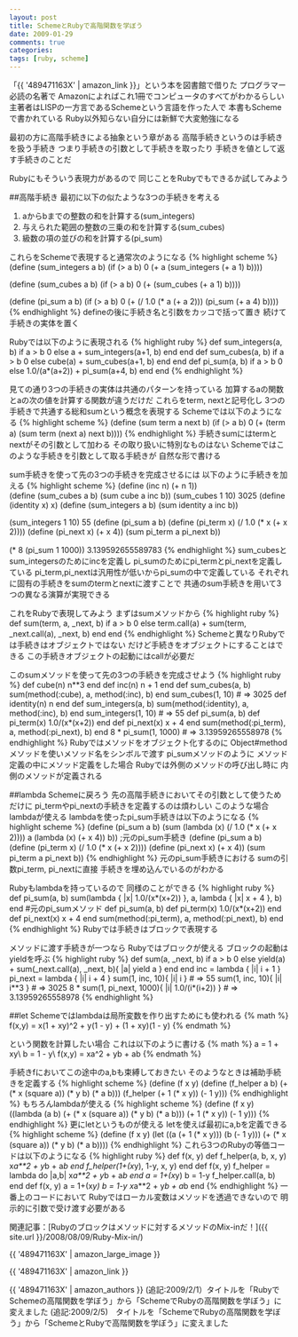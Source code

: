 ```yaml
---
layout: post
title: SchemeとRubyで高階関数を学ぼう
date: 2009-01-29
comments: true
categories:
tags: [ruby, scheme]
---
```



「{{ '489471163X' | amazon_link }}」という本を図書館で借りた
プログラマー必読の名著で
Amazonによればこれ1冊でコンピュータのすべてがわかるらしい
主著者はLISPの一方言であるSchemeという言語を作った人で
本書もSchemeで書かれている
Ruby以外知らない自分には新鮮で大変勉強になる

最初の方に高階手続きによる抽象という章がある
高階手続きというのは手続きを扱う手続き
つまり手続きの引数として手続きを取ったり
手続きを値として返す手続きのことだ

Rubyにもそういう表現力があるので
同じことをRubyでもできるか試してみよう

##高階手続き
最初に以下の似たような3つの手続きを考える

1. aからbまでの整数の和を計算する(sum_integers)
1. 与えられた範囲の整数の三乗の和を計算する(sum_cubes)
1. 級数の項の並びの和を計算する(pi_sum)

これらをSchemeで表現すると通常次のようになる
{% highlight scheme %}
 (define (sum_integers a b)
	(if (> a b)
	     0
	     (+ a (sum_integers (+ a 1) b))))
		
 (define (sum_cubes a b)
	(if (> a b)
	     0
	     (+ (sum_cubes (+ a 1) b))))
		
 (define (pi_sum a b)
	(if (> a b)
	     0
	     (+ (/ 1.0 (* a (+ a 2))) (pi_sum (+ a 4) b))))
{% endhighlight %}
defineの後に手続き名と引数をカッコで括って置き
続けて手続きの実体を置く

Rubyでは以下のように表現される
{% highlight ruby %}
 def sum_integers(a, b)
   if a > b
     0
   else
     a + sum_integers(a+1, b)
   end
 end
 def sum_cubes(a, b)
   if a > b
     0
   else
     cube(a) + sum_cubes(a+1, b)
   end
 end
 def pi_sum(a, b)
   if a > b
     0
   else
     1.0/(a*(a+2)) + pi_sum(a+4, b)
   end
 end
{% endhighlight %}

見ての通り3つの手続きの実体は共通のパターンを持っている
加算するaの関数とaの次の値を計算する関数が違うだけだ
これらをterm, nextと記号化し
3つの手続きで共通する総和sumという概念を表現する
Schemeでは以下のようになる
{% highlight scheme %}
 (define (sum term a next b)
	(if (> a b)
	     0
	     (+ (term a)
		   (sum term (next a) next b))))
{% endhighlight %}
手続きsumにはtermとnextがその引数として加わる
その取り扱いに特別なものはない
Schemeではこのような手続きを引数として取る手続きが
自然な形で書ける

sum手続きを使って先の3つの手続きを完成させるには
以下のように手続きを加える
{% highlight scheme %}
 (define (inc n) (+ n 1))					
 (define (sum_cubes a b)
	(sum cube a inc b))
 (sum_cubes 1 10)
 3025
 (define (identity x) x)
 (define (sum_integers a b)
	(sum identity a inc b))
	
 (sum_integers 1 10)
 55
 (define (pi_sum a b)
	(define (pi_term x)
		(/ 1.0 (* x (+ x 2))))
	(define (pi_next x)
		(+ x 4))
	(sum pi_term a pi_next b))
	
 (* 8 (pi_sum 1 1000))
 3.139592655589783
{% endhighlight %}
sum_cubesとsum_integersのためにincを定義し
pi_sumのためにpi_termとpi_nextを定義している
pi_term,pi_nextは汎用性が低いからpi_sumの中で定義している
それぞれに固有の手続きをsumのtermとnextに渡すことで
共通のsum手続きを用いて3つの異なる演算が実現できる

これをRubyで表現してみよう
まずはsumメソッドから
{% highlight ruby %}
 def sum(term, a, _next, b)
   if a > b
     0
   else
     term.call(a) + sum(term, _next.call(a), _next, b)
   end
 end
{% endhighlight %}
Schemeと異なりRubyでは手続きはオブジェクトではない
だけど手続きをオブジェクトにすることはできる
この手続きオブジェクトの起動にはcallが必要だ

このsumメソッドを使って先の3つの手続きを完成させよう
{% highlight ruby %}
 def cube(n)
   n**3
 end
 def inc(n)
   n + 1
 end
 def sum_cubes(a, b)
   sum(method(:cube), a, method(:inc), b)
 end
 sum_cubes(1, 10) # => 3025
 def identity(n)
   n
 end
 def sum_integers(a, b)
   sum(method(:identity), a, method(:inc), b)
 end
 sum_integers(1, 10) # => 55
 def pi_sum(a, b)
   def pi_term(x)
     1.0/(x*(x+2))
   end
   def pi_next(x)
     x + 4
   end
   sum(method(:pi_term), a, method(:pi_next), b)
 end
 8 * pi_sum(1, 1000) # => 3.13959265558978
{% endhighlight %}
Rubyではメソッドをオブジェクト化するのに
Object#methodメソッドを使いメソッド名をシンボルで渡す
pi_sumメソッドのように
メソッド定義の中にメソッド定義をした場合
Rubyでは外側のメソッドの呼び出し時に
内側のメソッドが定義される

##lambda
Schemeに戻ろう
先の高階手続きにおいてその引数として使うためだけに
pi_termやpi_nextの手続きを定義するのは煩わしい
このような場合lambdaが使える
lambdaを使ったpi_sum手続きは以下のようになる
{% highlight scheme %}
 (define (pi_sum a b)
	(sum (lambda (x) (/ 1.0 (* x (+ x 2))))
	a
	(lambda (x) (+ x 4))
	b))
;元のpi_sum手続き
 (define (pi_sum a b)
	(define (pi_term x)
		(/ 1.0 (* x (+ x 2))))
	(define (pi_next x)
		(+ x 4))
	(sum pi_term a pi_next b))
{% endhighlight %}
元のpi_sum手続きにおける
sumの引数pi_term, pi_nextに直接
手続きを埋め込んでいるのがわかる

Rubyもlambdaを持っているので
同様のことができる
{% highlight ruby %}
 def pi_sum(a, b)
   sum(lambda { |x| 1.0/(x*(x+2)) }, a, lambda { |x| x + 4 }, b)
 end
 #元のpi_sumメソッド
 def pi_sum(a, b)
   def pi_term(x)
     1.0/(x*(x+2))
   end
   def pi_next(x)
     x + 4
   end
   sum(method(:pi_term), a, method(:pi_next), b)
 end
{% endhighlight %}
Rubyでは手続きはブロックで表現する

メソッドに渡す手続きが一つなら
Rubyではブロックが使える
ブロックの起動はyieldを呼ぶ
{% highlight ruby %}
 def sum(a, _next, b)
   if a > b
     0
   else
     yield(a) + sum(_next.call(a), _next, b){ |a| yield a }
   end
 end
 inc = lambda { |i| i + 1 }
 pi_next = lambda { |i| i + 4 }
 sum(1, inc, 10){ |i| i } # => 55
 sum(1, inc, 10){ |i| i**3 } # => 3025
 8 * sum(1, pi_next, 1000){ |i| 1.0/(i*(i+2)) } # => 3.13959265558978
{% endhighlight %}

##let
Schemeではlambdaは局所変数を作り出すためにも使われる
{% math %}
f(x,y) = x(1 + xy)^2 + y(1 - y) + (1 + xy)(1 - y)
{% endmath %}

という関数を計算したい場合
これは以下のように書ける
{% math %}
a = 1 + xy\\
b = 1 - y\\
f(x,y) = xa^2 + yb + ab
{% endmath %}

手続きfにおいてこの途中のa,bも束縛しておきたい
そのようなときは補助手続きを定義する
{% highlight scheme %}
 (define (f x y)
	(define (f_helper a b)
		(+ (* x (square a))
		     (* y b)
		     (* a b)))
	(f_helper (+ 1 (* x y))
			 (- 1 y)))
{% endhighlight %}
もちろんlambdaが使える
{% highlight scheme %}
 (define (f x y)
	((lambda (a b)
		(+ (* x (square a))
		     (* y b)
		     (* a b)))
	 (+ 1 (* x y))
	 (- 1 y)))
{% endhighlight %}
更にletというものが使える
letを使えば最初にa,bを定義できる
{% highlight scheme %}
(define (f x y)
	(let ((a (+ 1 (* x y)))
		(b (- 1 y)))
	  (+ (* x (square a))
	       (* y b)
	       (* a b))))
{% endhighlight %}
これら3つのRubyの等価コードは以下のようになる
{% highlight ruby %}
 def f(x, y)
   def f_helper(a, b, x, y)
     x*a**2 + y*b + a*b
   end
   f_helper(1+(x*y), 1-y, x, y)
 end
 def f(x, y)
   f_helper = lambda do |a,b|
     x*a**2 + y*b + a*b
   end
   a = 1+(x*y)
   b = 1-y
   f_helper.call(a, b)
 end
 def f(x, y)
   a = 1+(x*y)
   b = 1-y
   x*a**2 + y*b + a*b
 end
{% endhighlight %}
一番上のコードにおいて
Rubyではローカル変数はメソッドを透過できないので
明示的に引数で受け渡す必要がある

関連記事：[Rubyのブロックはメソッドに対するメソッドのMix-inだ！]({{ site.url }}/2008/08/09/Ruby-Mix-in/)

{{ '489471163X' | amazon_large_image }}

{{ '489471163X' | amazon_link }}

{{ '489471163X' | amazon_authors }}
(追記:2009/2/1）タイトルを「RubyでSchemeの高階関数を学ぼう」から「SchemeでRubyの高階関数を学ぼう」に変えました
(追記:2009/2/5)　タイトルを「SchemeでRubyの高階関数を学ぼう」から「SchemeとRubyで高階関数を学ぼう」に変えました
